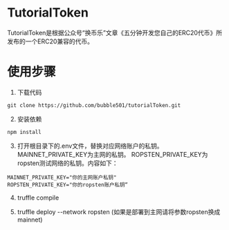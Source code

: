 #   TutorialToken

TutorialToken是根据公众号“换币乐”文章《五分钟开发您自己的ERC20代币》所发布的一个ERC20兼容的代币。

#  使用步骤

1. 下载代码

```
git clone https://github.com/bubble501/tutorialToken.git
```

2. 安装依赖

```
npm install
```

3. 打开根目录下的.env文件，替换对应网络账户的私钥。MAINNET_PRIVATE_KEY为主网的私钥。 ROPSTEN_PRIVATE_KEY为ropsten测试网络的私钥。内容如下：

```
MAINNET_PRIVATE_KEY="你的主网账户私钥"
ROPSTEN_PRIVATE_KEY="你的ropsten账户私钥“
```

4. truffle compile

5. truffle deploy --network ropsten (如果是部署到主网请将参数ropsten换成mainnet)